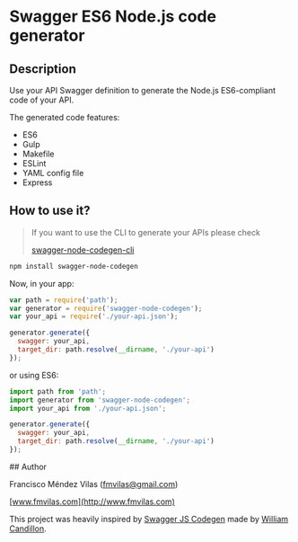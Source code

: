 # Swagger ES6 Node.js code generator

## Description

Use your API Swagger definition to generate the Node.js ES6-compliant code of your API.

The generated code features:

* ES6
* Gulp
* Makefile
* ESLint
* YAML config file
* Express

## How to use it?

> If you want to use the CLI to generate your APIs please check
> 
> [swagger-node-codegen-cli](https://github.com/fmvilas/swagger-node-codegen-cli)

```bash
npm install swagger-node-codegen
```

Now, in your app:

```js
var path = require('path');
var generator = require('swagger-node-codegen');
var your_api = require('./your-api.json');

generator.generate({
  swagger: your_api,
  target_dir: path.resolve(__dirname, './your-api')
});
```

or using ES6:

```js
import path from 'path';
import generator from 'swagger-node-codegen';
import your_api from './your-api.json';

generator.generate({
  swagger: your_api,
  target_dir: path.resolve(__dirname, './your-api')
});
```

## Author

Francisco Méndez Vilas ([fmvilas@gmail.com](mailto:fmvilas@gmail.com))

[www.fmvilas.com](http://www.fmvilas.com)

This project was heavily inspired by [Swagger JS Codegen](https://github.com/wcandillon/swagger-js-codegen) made by [William Candillon](https://github.com/wcandillon).
